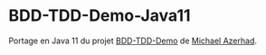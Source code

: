 # BDD-TDD-Demo-Java11

Portage en Java 11 du projet [BDD-TDD-Demo](https://github.com/mica16/BDD-TDD-Demo) de [Michael Azerhad](https://github.com/mica16).

